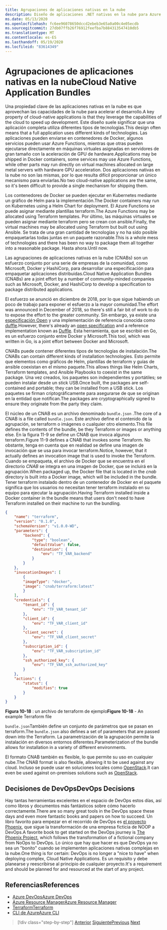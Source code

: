 ```yaml
---
title: Agrupaciones de aplicaciones nativas en la nube
description: Diseño de aplicaciones .NET nativas en la nube para Azure | Agrupaciones de aplicaciones nativas en la nube
ms.date: 05/13/2020
ms.openlocfilehash: fc6ee96078650dccd2ebeb3e65a0a00c4e05ecdb
ms.sourcegitcommit: 27db07ffb26f76912feefba7b884313547410db5
ms.translationtype: MT
ms.contentlocale: es-ES
ms.lasthandoff: 05/19/2020
ms.locfileid: "83614349"
---
```

# <a name="cloud-native-application-bundles"></a><span data-ttu-id="22fc5-103">Agrupaciones de aplicaciones nativas en la nube</span><span class="sxs-lookup"><span data-stu-id="22fc5-103">Cloud Native Application Bundles</span></span>

<span data-ttu-id="22fc5-104">Una propiedad clave de las aplicaciones nativas en la nube es que aprovechan las capacidades de la nube para acelerar el desarrollo.</span><span class="sxs-lookup"><span data-stu-id="22fc5-104">A key property of cloud-native applications is that they leverage the capabilities of the cloud to speed up development.</span></span> <span data-ttu-id="22fc5-105">Este diseño suele significar que una aplicación completa utiliza diferentes tipos de tecnologías.</span><span class="sxs-lookup"><span data-stu-id="22fc5-105">This design often means that a full application uses different kinds of technologies.</span></span> <span data-ttu-id="22fc5-106">Las aplicaciones pueden enviarse en contenedores de Docker, algunos servicios pueden usar Azure Functions, mientras que otras pueden ejecutarse directamente en máquinas virtuales asignadas en servidores de gran tamaño con la aceleración de GPU de hardware.</span><span class="sxs-lookup"><span data-stu-id="22fc5-106">Applications may be shipped in Docker containers, some services may use Azure Functions, while other parts may run directly on virtual machines allocated on large metal servers with hardware GPU acceleration.</span></span> <span data-ttu-id="22fc5-107">Dos aplicaciones nativas en la nube no son las mismas, por lo que resulta difícil proporcionar un único mecanismo para enviarlas.</span><span class="sxs-lookup"><span data-stu-id="22fc5-107">No two cloud-native applications are the same, so it's been difficult to provide a single mechanism for shipping them.</span></span>

<span data-ttu-id="22fc5-108">Los contenedores de Docker se pueden ejecutar en Kubernetes mediante un gráfico de Helm para la implementación.</span><span class="sxs-lookup"><span data-stu-id="22fc5-108">The Docker containers may run on Kubernetes using a Helm Chart for deployment.</span></span> <span data-ttu-id="22fc5-109">El Azure Functions se puede asignar mediante plantillas terraform.</span><span class="sxs-lookup"><span data-stu-id="22fc5-109">The Azure Functions may be allocated using Terraform templates.</span></span> <span data-ttu-id="22fc5-110">Por último, las máquinas virtuales se pueden asignar mediante terraform pero se crean con ansible.</span><span class="sxs-lookup"><span data-stu-id="22fc5-110">Finally, the virtual machines may be allocated using Terraform but built out using Ansible.</span></span> <span data-ttu-id="22fc5-111">Se trata de una gran cantidad de tecnologías y no ha sido posible empaquetarlas todas juntas en un paquete razonable.</span><span class="sxs-lookup"><span data-stu-id="22fc5-111">This is a whole mess of technologies and there has been no way to package them all together into a reasonable package.</span></span> <span data-ttu-id="22fc5-112">Hasta ahora.</span><span class="sxs-lookup"><span data-stu-id="22fc5-112">Until now.</span></span>

<span data-ttu-id="22fc5-113">Las agrupaciones de aplicaciones nativas en la nube (CNABs) son un esfuerzo conjunto por una serie de empresas de la comunidad, como Microsoft, Docker y HashiCorp, para desarrollar una especificación para empaquetar aplicaciones distribuidas.</span><span class="sxs-lookup"><span data-stu-id="22fc5-113">Cloud Native Application Bundles (CNABs) are a joint effort by a number of community-minded companies such as Microsoft, Docker, and HashiCorp to develop a specification to package distributed applications.</span></span>

<span data-ttu-id="22fc5-114">El esfuerzo se anunció en diciembre de 2018, por lo que sigue habiendo un poco de trabajo para exponer el esfuerzo a la mayor comunidad.</span><span class="sxs-lookup"><span data-stu-id="22fc5-114">The effort was announced in December of 2018, so there's still a fair bit of work to do to expose the effort to the greater community.</span></span> <span data-ttu-id="22fc5-115">Sin embargo, ya existe una [especificación Open](https://github.com/deislabs/cnab-spec) y una implementación de referencia conocida como [duffle](https://duffle.sh/).</span><span class="sxs-lookup"><span data-stu-id="22fc5-115">However, there's already an [open specification](https://github.com/deislabs/cnab-spec) and a reference implementation known as [Duffle](https://duffle.sh/).</span></span> <span data-ttu-id="22fc5-116">Esta herramienta, que se escribió en Go, es un esfuerzo conjunto entre Docker y Microsoft.</span><span class="sxs-lookup"><span data-stu-id="22fc5-116">This tool, which was written in Go, is a joint effort between Docker and Microsoft.</span></span>

<span data-ttu-id="22fc5-117">CNABs puede contener diferentes tipos de tecnologías de instalación.</span><span class="sxs-lookup"><span data-stu-id="22fc5-117">The CNABs can contain different kinds of installation technologies.</span></span> <span data-ttu-id="22fc5-118">Esto permite que elementos como gráficos de Helm, plantillas de terraform y guías de ansible coexistan en el mismo paquete.</span><span class="sxs-lookup"><span data-stu-id="22fc5-118">This allows things like Helm Charts, Terraform templates, and Ansible Playbooks to coexist in the same package.</span></span> <span data-ttu-id="22fc5-119">Una vez creados, los paquetes son independientes y portátiles; se pueden instalar desde un stick USB.</span><span class="sxs-lookup"><span data-stu-id="22fc5-119">Once built, the packages are self-contained and portable; they can be installed from a USB stick.</span></span>  <span data-ttu-id="22fc5-120">Los paquetes se firman criptográficamente para asegurarse de que se originan en la entidad que notifican.</span><span class="sxs-lookup"><span data-stu-id="22fc5-120">The packages are cryptographically signed to ensure they originate from the party they claim.</span></span>

<span data-ttu-id="22fc5-121">El núcleo de un CNAB es un archivo denominado `bundle.json` .</span><span class="sxs-lookup"><span data-stu-id="22fc5-121">The core of a CNAB is a file called `bundle.json`.</span></span> <span data-ttu-id="22fc5-122">Este archivo define el contenido de la agrupación, se terraform o imágenes o cualquier otro elemento.</span><span class="sxs-lookup"><span data-stu-id="22fc5-122">This file defines the contents of the bundle, be they Terraform or images or anything else.</span></span> <span data-ttu-id="22fc5-123">En la figura 11-9 se define un CNAB que invoca algunos terraform.</span><span class="sxs-lookup"><span data-stu-id="22fc5-123">Figure 11-9 defines a CNAB that invokes some Terraform.</span></span> <span data-ttu-id="22fc5-124">No obstante, tenga en cuenta que en realidad se define una imagen de invocación que se usa para invocar terraform.</span><span class="sxs-lookup"><span data-stu-id="22fc5-124">Notice, however, that it actually defines an invocation image that is used to invoke the Terraform.</span></span> <span data-ttu-id="22fc5-125">Cuando se empaqueta, el archivo de Docker que se encuentra en el directorio *CNAB* se integra en una imagen de Docker, que se incluirá en la agrupación.</span><span class="sxs-lookup"><span data-stu-id="22fc5-125">When packaged up, the Docker file that is located in the *cnab* directory is built into a Docker image, which will be included in the bundle.</span></span> <span data-ttu-id="22fc5-126">Tener terraform instalado dentro de un contenedor de Docker en el paquete significa que los usuarios no necesitan tener terraform instalado en su equipo para ejecutar la agrupación.</span><span class="sxs-lookup"><span data-stu-id="22fc5-126">Having Terraform installed inside a Docker container in the bundle means that users don't need to have Terraform installed on their machine to run the bundling.</span></span>

```json
{
    "name": "terraform",
    "version": "0.1.0",
    "schemaVersion": "v1.0.0-WD",
    "parameters": {
        "backend": {
            "type": "boolean",
            "defaultValue": false,
            "destination": {
                "env": "TF_VAR_backend"
            }
        }
    },
    "invocationImages": [
        {
        "imageType": "docker",
        "image": "cnab/terraform:latest"
        }
    ],
    "credentials": {
        "tenant_id": {
            "env": "TF_VAR_tenant_id"
        },
        "client_id": {
            "env": "TF_VAR_client_id"
        },
        "client_secret": {
            "env": "TF_VAR_client_secret"
        },
        "subscription_id": {
            "env": "TF_VAR_subscription_id"
        },
        "ssh_authorized_key": {
            "env": "TF_VAR_ssh_authorized_key"
        }
    },
    "actions": {
        "status": {
            "modifies": true
        }
    }
}
```

<span data-ttu-id="22fc5-127">**Figura 10-18** : un archivo de terraform de ejemplo</span><span class="sxs-lookup"><span data-stu-id="22fc5-127">**Figure 10-18** - An example Terraform file</span></span>

<span data-ttu-id="22fc5-128">`bundle.json`También define un conjunto de parámetros que se pasan en terraform.</span><span class="sxs-lookup"><span data-stu-id="22fc5-128">The `bundle.json` also defines a set of parameters that are passed down into the Terraform.</span></span> <span data-ttu-id="22fc5-129">La parametrización de la agrupación permite la instalación en diversos entornos diferentes.</span><span class="sxs-lookup"><span data-stu-id="22fc5-129">Parameterization of the bundle allows for installation in a variety of different environments.</span></span>

<span data-ttu-id="22fc5-130">El formato CNAB también es flexible, lo que permite su uso en cualquier nube.</span><span class="sxs-lookup"><span data-stu-id="22fc5-130">The CNAB format is also flexible, allowing it to be used against any cloud.</span></span> <span data-ttu-id="22fc5-131">Incluso se puede usar en soluciones locales como [OpenStack](https://www.openstack.org/).</span><span class="sxs-lookup"><span data-stu-id="22fc5-131">It can even be used against on-premises solutions such as [OpenStack](https://www.openstack.org/).</span></span>

## <a name="devops-decisions"></a><span data-ttu-id="22fc5-132">Decisiones de DevOps</span><span class="sxs-lookup"><span data-stu-id="22fc5-132">DevOps Decisions</span></span>

<span data-ttu-id="22fc5-133">Hay tantas herramientas excelentes en el espacio de DevOps estos días, así como libros y documentos más fantásticos sobre cómo hacerlo correctamente.</span><span class="sxs-lookup"><span data-stu-id="22fc5-133">There are so many great tools in the DevOps space these days and even more fantastic books and papers on how to succeed.</span></span> <span data-ttu-id="22fc5-134">Un libro favorito para empezar en el recorrido de DevOps es [el proyecto Phoenix](https://www.oreilly.com/library/view/the-phoenix-project/9781457191350/), que sigue la transformación de una empresa ficticia de NOOP a DevOps.</span><span class="sxs-lookup"><span data-stu-id="22fc5-134">A favorite book to get started on the DevOps journey is [The Phoenix Project](https://www.oreilly.com/library/view/the-phoenix-project/9781457191350/), which follows the transformation of a fictional company from NoOps to DevOps.</span></span> <span data-ttu-id="22fc5-135">Lo único que hay que hacer es que DevOps ya no sea un "bonito" cuando se implementen aplicaciones nativas complejas en la nube.</span><span class="sxs-lookup"><span data-stu-id="22fc5-135">One thing is for certain: DevOps is no longer a "nice to have" when deploying complex, Cloud Native Applications.</span></span> <span data-ttu-id="22fc5-136">Es un requisito y debe planearse y reescribirse al principio de cualquier proyecto.</span><span class="sxs-lookup"><span data-stu-id="22fc5-136">It's a requirement and should be planned for and resourced at the start of any project.</span></span>

## <a name="references"></a><span data-ttu-id="22fc5-137">Referencias</span><span class="sxs-lookup"><span data-stu-id="22fc5-137">References</span></span>

- [<span data-ttu-id="22fc5-138">Azure DevOps</span><span class="sxs-lookup"><span data-stu-id="22fc5-138">Azure DevOps</span></span>](https://azure.microsoft.com/services/devops/)
- [<span data-ttu-id="22fc5-139">Azure Resource Manager</span><span class="sxs-lookup"><span data-stu-id="22fc5-139">Azure Resource Manager</span></span>](https://azure.microsoft.com/documentation/articles/resource-group-overview/)
- [<span data-ttu-id="22fc5-140">Terraform</span><span class="sxs-lookup"><span data-stu-id="22fc5-140">Terraform</span></span>](https://www.terraform.io/)
- [<span data-ttu-id="22fc5-141">CLI de Azure</span><span class="sxs-lookup"><span data-stu-id="22fc5-141">Azure CLI</span></span>](https://docs.microsoft.com/cli/azure/)

>[!div class="step-by-step"]
><span data-ttu-id="22fc5-142">[Anterior](infrastructure-as-code.md)
>[Siguiente](summary.md)</span><span class="sxs-lookup"><span data-stu-id="22fc5-142">[Previous](infrastructure-as-code.md)
[Next](summary.md)</span></span>
